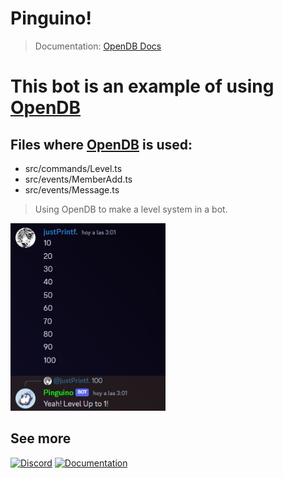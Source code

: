 # Pinguino!

> Documentation: [OpenDB Docs](https://printfdead.github.io/opendb/index.html)

# This bot is an example of using [OpenDB](https://github.com/PrintfDead/OpenDB#readme)

## Files where [OpenDB](https://github.com/PrintfDead/OpenDB#readme) is used:
- src/commands/Level.ts
- src/events/MemberAdd.ts
- src/events/Message.ts

> Using OpenDB to make a level system in a bot.
<img height="300" src="assets/Image.png" alt="OpenDB Structure">

## See more
[![Discord](https://img.shields.io/badge/Discord-7289DA?style=for-the-badge&logo=discord&logoColor=white)](https://discord.gg/ZdMqhEWhUN)
[![Documentation](https://img.shields.io/badge/Documentation-00386F?style=for-the-badge&logo=gitbook&logoColor=white)](https://printfdead.github.io/opendb)


